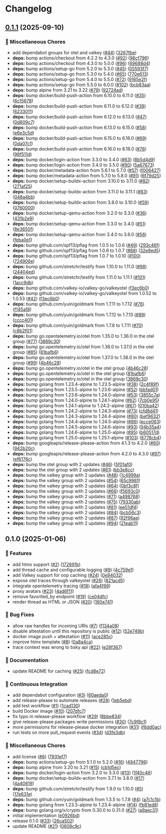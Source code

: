 # Changelog

## [0.1.1](https://github.com/zerok/samara/compare/v0.1.0...v0.1.1) (2025-09-10)


### 🔧 Miscellaneous Chores

* add dependabot groups for otel and valkey ([#44](https://github.com/zerok/samara/issues/44)) ([3267fbe](https://github.com/zerok/samara/commit/3267fbe98b6c162f46b0163f0e216073680a45ab))
* **deps:** bump actions/checkout from 4.2.2 to 4.3.0 ([#92](https://github.com/zerok/samara/issues/92)) ([98cf796](https://github.com/zerok/samara/commit/98cf7962ecc0a3cef9a1a34ebf4bd98430597f03))
* **deps:** bump actions/checkout from 4.3.0 to 5.0.0 ([#96](https://github.com/zerok/samara/issues/96)) ([69688d4](https://github.com/zerok/samara/commit/69688d4d29b389af8829f1c74a679daf0e8107fd))
* **deps:** bump actions/setup-go from 5.2.0 to 5.3.0 ([#45](https://github.com/zerok/samara/issues/45)) ([05593f7](https://github.com/zerok/samara/commit/05593f7fcf5721e0dc4138e71c42fca866b3d8bc))
* **deps:** bump actions/setup-go from 5.3.0 to 5.4.0 ([#65](https://github.com/zerok/samara/issues/65)) ([770e613](https://github.com/zerok/samara/commit/770e613e93553368f596c20058b385f04c5c4b6a))
* **deps:** bump actions/setup-go from 5.4.0 to 5.5.0 ([#72](https://github.com/zerok/samara/issues/72)) ([9165e2f](https://github.com/zerok/samara/commit/9165e2fbadd0b1932da28bcac387d20eac52ee5b))
* **deps:** bump actions/setup-go from 5.5.0 to 6.0.0 ([#102](https://github.com/zerok/samara/issues/102)) ([bcb83aa](https://github.com/zerok/samara/commit/bcb83aa5a863f39aed419bba82260b80b7732d57))
* **deps:** bump alpine from 3.21 to 3.22 ([#79](https://github.com/zerok/samara/issues/79)) ([92724ad](https://github.com/zerok/samara/commit/92724ada1bc576b80e7f0bed10a605ca23778e22))
* **deps:** bump docker/build-push-action from 6.10.0 to 6.11.0 ([#35](https://github.com/zerok/samara/issues/35)) ([6c15678](https://github.com/zerok/samara/commit/6c15678952f7241d6b11b202ce1b4f895e7131df))
* **deps:** bump docker/build-push-action from 6.11.0 to 6.12.0 ([#39](https://github.com/zerok/samara/issues/39)) ([6233011](https://github.com/zerok/samara/commit/6233011610d1cb409865d2145d8d86ee222f6702))
* **deps:** bump docker/build-push-action from 6.12.0 to 6.13.0 ([#47](https://github.com/zerok/samara/issues/47)) ([0d809c7](https://github.com/zerok/samara/commit/0d809c7bf8156bca43387688eb52779ed08e091d))
* **deps:** bump docker/build-push-action from 6.13.0 to 6.15.0 ([#58](https://github.com/zerok/samara/issues/58)) ([e6e3c5d](https://github.com/zerok/samara/commit/e6e3c5d949cf294f472b6d5f4684bd04fd4b18d7))
* **deps:** bump docker/build-push-action from 6.15.0 to 6.16.0 ([#69](https://github.com/zerok/samara/issues/69)) ([0da07c1](https://github.com/zerok/samara/commit/0da07c11cb7ab37ef4a97af962b22d34969eb72a))
* **deps:** bump docker/build-push-action from 6.16.0 to 6.18.0 ([#78](https://github.com/zerok/samara/issues/78)) ([96f511d](https://github.com/zerok/samara/commit/96f511de3f215af5f4ae10845b7704fe3157f40b))
* **deps:** bump docker/login-action from 3.3.0 to 3.4.0 ([#63](https://github.com/zerok/samara/issues/63)) ([8b5d4d9](https://github.com/zerok/samara/commit/8b5d4d967468b00b9a41d946823074775774e75c))
* **deps:** bump docker/login-action from 3.4.0 to 3.5.0 ([#90](https://github.com/zerok/samara/issues/90)) ([5a67673](https://github.com/zerok/samara/commit/5a6767317e36858b585ea0e3cfb75a08bb5649fa))
* **deps:** bump docker/metadata-action from 5.6.1 to 5.7.0 ([#57](https://github.com/zerok/samara/issues/57)) ([f006427](https://github.com/zerok/samara/commit/f006427b38065e5c6057209e04ebd78d7b8855ad))
* **deps:** bump docker/metadata-action from 5.7.0 to 5.8.0 ([#91](https://github.com/zerok/samara/issues/91)) ([6f79d25](https://github.com/zerok/samara/commit/6f79d2531b679cf92b3579f5ac65dc39abd1d0f3))
* **deps:** bump docker/setup-buildx-action from 3.10.0 to 3.11.0 ([#82](https://github.com/zerok/samara/issues/82)) ([271af25](https://github.com/zerok/samara/commit/271af259298ddf6742cd395a46c9d8dc15e518ca))
* **deps:** bump docker/setup-buildx-action from 3.11.0 to 3.11.1 ([#83](https://github.com/zerok/samara/issues/83)) ([048a4bb](https://github.com/zerok/samara/commit/048a4bb7d5a49cff84f5dedf9320f93e5867e345))
* **deps:** bump docker/setup-buildx-action from 3.8.0 to 3.10.0 ([#59](https://github.com/zerok/samara/issues/59)) ([0760000](https://github.com/zerok/samara/commit/076000069d24d4d99db706c590f5dcea25cd6c76))
* **deps:** bump docker/setup-qemu-action from 3.2.0 to 3.3.0 ([#36](https://github.com/zerok/samara/issues/36)) ([431b2e9](https://github.com/zerok/samara/commit/431b2e96c9203547afc3eff2f0d71f7032b2b130))
* **deps:** bump docker/setup-qemu-action from 3.3.0 to 3.4.0 ([#51](https://github.com/zerok/samara/issues/51)) ([8e3650f](https://github.com/zerok/samara/commit/8e3650f4a35f6763f1b61454613a95b411b6b765))
* **deps:** bump docker/setup-qemu-action from 3.4.0 to 3.6.0 ([#56](https://github.com/zerok/samara/issues/56)) ([feba0e1](https://github.com/zerok/samara/commit/feba0e10fa52c6c5d52d9c69b57c3a6a8deab26f))
* **deps:** bump github.com/spf13/pflag from 1.0.5 to 1.0.6 ([#49](https://github.com/zerok/samara/issues/49)) ([293c46f](https://github.com/zerok/samara/commit/293c46f711b2b7638ded5ea676dd5e4f5e5e55ec))
* **deps:** bump github.com/spf13/pflag from 1.0.6 to 1.0.7 ([#88](https://github.com/zerok/samara/issues/88)) ([32e9ed5](https://github.com/zerok/samara/commit/32e9ed51c8f32bc4fb9c5a0278e5ce187e275244))
* **deps:** bump github.com/spf13/pflag from 1.0.7 to 1.0.10 ([#100](https://github.com/zerok/samara/issues/100)) ([724906e](https://github.com/zerok/samara/commit/724906edd9b520fd461653241876fa041675b38b))
* **deps:** bump github.com/stretchr/testify from 1.10.0 to 1.11.0 ([#98](https://github.com/zerok/samara/issues/98)) ([24404ed](https://github.com/zerok/samara/commit/24404edecb2c8d2fb0af2b3860e86b034530ec07))
* **deps:** bump github.com/stretchr/testify from 1.11.0 to 1.11.1 ([#101](https://github.com/zerok/samara/issues/101)) ([1acc9db](https://github.com/zerok/samara/commit/1acc9db0761245de41148f9abd261231e3b758c1))
* **deps:** bump github.com/valkey-io/valkey-go/valkeyotel ([f3ec6b0](https://github.com/zerok/samara/commit/f3ec6b064b9608d3f8a0ca06a83f574cff36feb2))
* **deps:** bump github.com/valkey-io/valkey-go/valkeyotel from 1.0.52 to 1.0.53 ([#42](https://github.com/zerok/samara/issues/42)) ([f3ec6b0](https://github.com/zerok/samara/commit/f3ec6b064b9608d3f8a0ca06a83f574cff36feb2))
* **deps:** bump github.com/yuin/goldmark from 1.7.11 to 1.7.12 ([#76](https://github.com/zerok/samara/issues/76)) ([f145a18](https://github.com/zerok/samara/commit/f145a18149c2a6e624dc438cbe2f4784a6107636))
* **deps:** bump github.com/yuin/goldmark from 1.7.12 to 1.7.13 ([#89](https://github.com/zerok/samara/issues/89)) ([cccc401](https://github.com/zerok/samara/commit/cccc40176e1bce4e4b1ddc54a984c305b0cfcb1f))
* **deps:** bump github.com/yuin/goldmark from 1.7.8 to 1.7.11 ([#70](https://github.com/zerok/samara/issues/70)) ([c8b2f01](https://github.com/zerok/samara/commit/c8b2f01a2ac7a494b24463fcd55180764e2dcc8e))
* **deps:** bump go.opentelemetry.io/otel from 1.35.0 to 1.36.0 in the otel group ([#77](https://github.com/zerok/samara/issues/77)) ([3869c30](https://github.com/zerok/samara/commit/3869c308422341c158ed43474a464859c58364a8))
* **deps:** bump go.opentelemetry.io/otel from 1.36.0 to 1.37.0 in the otel group ([#85](https://github.com/zerok/samara/issues/85)) ([81bafb6](https://github.com/zerok/samara/commit/81bafb69cd2d1af36480d7cb2c61a89869587bcc))
* **deps:** bump go.opentelemetry.io/otel from 1.37.0 to 1.38.0 in the otel group ([#99](https://github.com/zerok/samara/issues/99)) ([4b46c28](https://github.com/zerok/samara/commit/4b46c2836c352d737c7ee6228cd1908c4223a85b))
* **deps:** bump go.opentelemetry.io/otel in the otel group ([4b46c28](https://github.com/zerok/samara/commit/4b46c2836c352d737c7ee6228cd1908c4223a85b))
* **deps:** bump go.opentelemetry.io/otel in the otel group ([81bafb6](https://github.com/zerok/samara/commit/81bafb69cd2d1af36480d7cb2c61a89869587bcc))
* **deps:** bump go.opentelemetry.io/otel in the otel group ([3869c30](https://github.com/zerok/samara/commit/3869c308422341c158ed43474a464859c58364a8))
* **deps:** bump golang from 1.23.4-alpine to 1.23.5-alpine ([#38](https://github.com/zerok/samara/issues/38)) ([2c4f89f](https://github.com/zerok/samara/commit/2c4f89fee73930631aca3294125f0c99496f21a8))
* **deps:** bump golang from 1.23.5-alpine to 1.23.6-alpine ([#52](https://github.com/zerok/samara/issues/52)) ([bbfad01](https://github.com/zerok/samara/commit/bbfad01a72c6868e24fdbf09a5e1f8a57f3006ab))
* **deps:** bump golang from 1.23.6-alpine to 1.24.0-alpine ([#53](https://github.com/zerok/samara/issues/53)) ([3855c7a](https://github.com/zerok/samara/commit/3855c7a51560938d0622d30d3ef0046ef7c1d3b5))
* **deps:** bump golang from 1.24.0-alpine to 1.24.1-alpine ([#62](https://github.com/zerok/samara/issues/62)) ([7cb0e95](https://github.com/zerok/samara/commit/7cb0e950e1dfe14b6dd9795f17bb7e4f192b45ae))
* **deps:** bump golang from 1.24.1-alpine to 1.24.2-alpine ([#67](https://github.com/zerok/samara/issues/67)) ([010ba42](https://github.com/zerok/samara/commit/010ba426f63544508736a790e1882231b156a5b1))
* **deps:** bump golang from 1.24.2-alpine to 1.24.3-alpine ([#73](https://github.com/zerok/samara/issues/73)) ([cfd8d41](https://github.com/zerok/samara/commit/cfd8d41fa09fb97f7e4eed411c4fdc0c22f8a2d6))
* **deps:** bump golang from 1.24.3-alpine to 1.24.4-alpine ([#80](https://github.com/zerok/samara/issues/80)) ([bef9632](https://github.com/zerok/samara/commit/bef9632b0000fbe4b7d585a9e583d9f656018f7c))
* **deps:** bump golang from 1.24.4-alpine to 1.24.5-alpine ([#86](https://github.com/zerok/samara/issues/86)) ([ecce063](https://github.com/zerok/samara/commit/ecce063e78481181a6815ec3ca887ac2ca8a2b20))
* **deps:** bump golang from 1.24.5-alpine to 1.24.6-alpine ([#93](https://github.com/zerok/samara/issues/93)) ([94b35a4](https://github.com/zerok/samara/commit/94b35a4037cb340f671dd3200695ffd5ec49af88))
* **deps:** bump golang from 1.24.6-alpine to 1.25.0-alpine ([#95](https://github.com/zerok/samara/issues/95)) ([b60517d](https://github.com/zerok/samara/commit/b60517d26ddc37b9bb0c4c9cfd057c920996b6c3))
* **deps:** bump golang from 1.25.0-alpine to 1.25.1-alpine ([#103](https://github.com/zerok/samara/issues/103)) ([8778cb4](https://github.com/zerok/samara/commit/8778cb46e439723165e515f98f9ab1299e2f5a7c))
* **deps:** bump googleapis/release-please-action from 4.1.3 to 4.2.0 ([#60](https://github.com/zerok/samara/issues/60)) ([942b20c](https://github.com/zerok/samara/commit/942b20c5f5bdebf8625a77e604dc76c962136835))
* **deps:** bump googleapis/release-please-action from 4.2.0 to 4.3.0 ([#97](https://github.com/zerok/samara/issues/97)) ([ef6176c](https://github.com/zerok/samara/commit/ef6176ccfb7687c89a55270a1d19e57cb473af8f))
* **deps:** bump the otel group with 2 updates ([#46](https://github.com/zerok/samara/issues/46)) ([5f01af0](https://github.com/zerok/samara/commit/5f01af029d5afe7023b4195a3d2fd21f3f8a2657))
* **deps:** bump the otel group with 2 updates ([#61](https://github.com/zerok/samara/issues/61)) ([bb3e8cc](https://github.com/zerok/samara/commit/bb3e8ccc2db8cec47e9300d9cb228b669b3fd07f))
* **deps:** bump the valkey group with 2 updates ([#48](https://github.com/zerok/samara/issues/48)) ([1c4999a](https://github.com/zerok/samara/commit/1c4999ae8b2295508d0a2458446f5ae1f89bda42))
* **deps:** bump the valkey group with 2 updates ([#54](https://github.com/zerok/samara/issues/54)) ([65c9981](https://github.com/zerok/samara/commit/65c9981a82e9dc14cf1cf1eca3a37f222f425d67))
* **deps:** bump the valkey group with 2 updates ([#64](https://github.com/zerok/samara/issues/64)) ([0bf3c8f](https://github.com/zerok/samara/commit/0bf3c8f289a1163849b316348b9093e193857c07))
* **deps:** bump the valkey group with 2 updates ([#66](https://github.com/zerok/samara/issues/66)) ([f5693c0](https://github.com/zerok/samara/commit/f5693c0093156d67199522a0b1c033aa410ee87d))
* **deps:** bump the valkey group with 2 updates ([#71](https://github.com/zerok/samara/issues/71)) ([a498768](https://github.com/zerok/samara/commit/a498768f12c9befd10b266ff22a3b9502012ac81))
* **deps:** bump the valkey group with 2 updates ([#75](https://github.com/zerok/samara/issues/75)) ([79330ab](https://github.com/zerok/samara/commit/79330ab8a8ccca7c07235660bd5457fd85962e82))
* **deps:** bump the valkey group with 2 updates ([#81](https://github.com/zerok/samara/issues/81)) ([ee51df4](https://github.com/zerok/samara/commit/ee51df4b89a7aa714d95d64a33330b2c991950f9))
* **deps:** bump the valkey group with 2 updates ([#84](https://github.com/zerok/samara/issues/84)) ([bcb56c3](https://github.com/zerok/samara/commit/bcb56c336c1e4cefb6c9763ab5a705e8e0614fe0))
* **deps:** bump the valkey group with 2 updates ([#87](https://github.com/zerok/samara/issues/87)) ([92f96ae](https://github.com/zerok/samara/commit/92f96ae11b0ac05707c43ca39a5b15b0a016c2c2))
* **deps:** bump the valkey group with 2 updates ([#94](https://github.com/zerok/samara/issues/94)) ([21eab11](https://github.com/zerok/samara/commit/21eab113220e46e21b06947baedd08c050190514))

## 0.1.0 (2025-01-06)


### 🎉 Features

* add htmx support ([#2](https://github.com/zerok/samara/issues/2)) ([172691b](https://github.com/zerok/samara/commit/172691b1f5e33672871d34c3f4c208385e6325b6))
* add thread cache and configurable logging ([#9](https://github.com/zerok/samara/issues/9)) ([4c759e1](https://github.com/zerok/samara/commit/4c759e1077b47fe406bc64465dfb77ff0268c598))
* add Valkey support for oop caching ([#24](https://github.com/zerok/samara/issues/24)) ([0e94032](https://github.com/zerok/samara/commit/0e940323612bbe5bb4d4cc162f9cb93a66b79e58))
* expose otel traces through valkeyotel ([#26](https://github.com/zerok/samara/issues/26)) ([821acd5](https://github.com/zerok/samara/commit/821acd5c047dc67c6321f24b16e059410dd0c82b))
* integrate opentelemetry tracing ([#18](https://github.com/zerok/samara/issues/18)) ([afa4f66](https://github.com/zerok/samara/commit/afa4f66f709cfc942dd3de1b1cf3b774041c957c))
* proxy avatars ([#23](https://github.com/zerok/samara/issues/23)) ([4ad6f11](https://github.com/zerok/samara/commit/4ad6f11bb10a8951fa2c30b270c179376ac26ee8))
* remove favorited_by endpoint ([#19](https://github.com/zerok/samara/issues/19)) ([ce04dfc](https://github.com/zerok/samara/commit/ce04dfc50f7f11641e6b09d036ef7699a6770f64))
* render thread as HTML or JSON ([#20](https://github.com/zerok/samara/issues/20)) ([160e741](https://github.com/zerok/samara/commit/160e74128bb1ca33f3f0b1b2ecf36d3dbe3ae31d))


### 🐛 Bug Fixes

* allow raw handles for incoming URIs ([#7](https://github.com/zerok/samara/issues/7)) ([f134a08](https://github.com/zerok/samara/commit/f134a08aee4607b635d38b6da625456f342d2cbc))
* disable attestation until this repository is public ([#12](https://github.com/zerok/samara/issues/12)) ([52e749b](https://github.com/zerok/samara/commit/52e749bea558d89e384a2a02f0e545b6b1fc975b))
* docker image push + attestation ([#11](https://github.com/zerok/samara/issues/11)) ([ace285c](https://github.com/zerok/samara/commit/ace285cb05b59ce19122c7e2938ba9de4d3254ac))
* improve htmx template ([#8](https://github.com/zerok/samara/issues/8)) ([0a8a4ca](https://github.com/zerok/samara/commit/0a8a4caf093da46dde5b9fbab08502597b599fd9))
* trace context was wrong to bsky api ([#22](https://github.com/zerok/samara/issues/22)) ([e28f367](https://github.com/zerok/samara/commit/e28f367b76ae75bc1bb5ce265c4a3b6b0e2c31f8))


### 📝 Documentation

* update README for caching ([#25](https://github.com/zerok/samara/issues/25)) ([fcd8e72](https://github.com/zerok/samara/commit/fcd8e72599acc2d966e8fb7b8ffec182646d8b39))


### 🤖 Continuous Integration

* add dependabot configuration ([#3](https://github.com/zerok/samara/issues/3)) ([60aeda0](https://github.com/zerok/samara/commit/60aeda05551def9dc3241d14f388be24e4b45031))
* add release-please to automate releases ([#28](https://github.com/zerok/samara/issues/28)) ([1eb5ebd](https://github.com/zerok/samara/commit/1eb5ebd70eaf98b8993aea27f55ea107a159767e))
* add test workflow ([#1](https://github.com/zerok/samara/issues/1)) ([1cad130](https://github.com/zerok/samara/commit/1cad1308816c448a78960ee9c23c939870e5a888))
* build Docker image ([#10](https://github.com/zerok/samara/issues/10)) ([207dfc7](https://github.com/zerok/samara/commit/207dfc7dd281f56d8a622088a165fa8c30247bc1))
* fix typo in release-please workflow ([#29](https://github.com/zerok/samara/issues/29)) ([8bbe834](https://github.com/zerok/samara/commit/8bbe8342ccade201b73887ce95b47e000c23a722))
* give release-please packages-write permissions ([#30](https://github.com/zerok/samara/issues/30)) ([7c9f8c1](https://github.com/zerok/samara/commit/7c9f8c1fbbaf5e7401545b6d4ea97fae17c809c1))
* more permissions for release-please docker integration ([#31](https://github.com/zerok/samara/issues/31)) ([f8dd0ac](https://github.com/zerok/samara/commit/f8dd0ac3a395fc53a3aceb5ca42f3e10339bf554))
* run tests on more pull_request events ([#34](https://github.com/zerok/samara/issues/34)) ([d3fe3db](https://github.com/zerok/samara/commit/d3fe3dbcebfd6a0022cf7695f340603dbcf2da5c))


### 🔧 Miscellaneous Chores

* add license ([#6](https://github.com/zerok/samara/issues/6)) ([7931ef7](https://github.com/zerok/samara/commit/7931ef7010ea1802021787738992979c1ecd046f))
* **deps:** bump actions/setup-go from 5.1.0 to 5.2.0 ([#16](https://github.com/zerok/samara/issues/16)) ([4847796](https://github.com/zerok/samara/commit/48477964f76bad0b89527a9e595a31bd230e0448))
* **deps:** bump alpine from 3.20 to 3.21 ([#15](https://github.com/zerok/samara/issues/15)) ([cb1d5ec](https://github.com/zerok/samara/commit/cb1d5eccc3b9afa8428bd106c7f103c2e0a4925f))
* **deps:** bump docker/login-action from 3.2.0 to 3.3.0 ([#13](https://github.com/zerok/samara/issues/13)) ([1f40c46](https://github.com/zerok/samara/commit/1f40c46296bb246e1241e999e1ef178b95d38527))
* **deps:** bump docker/setup-buildx-action from 3.7.1 to 3.8.0 ([#17](https://github.com/zerok/samara/issues/17)) ([4a40819](https://github.com/zerok/samara/commit/4a40819853d7ec246dc53deb4f027dfae28ff2f7))
* **deps:** bump github.com/stretchr/testify from 1.9.0 to 1.10.0 ([#5](https://github.com/zerok/samara/issues/5)) ([17e631e](https://github.com/zerok/samara/commit/17e631e8c4ccd7cdc20b08b7223eea54535540da))
* **deps:** bump github.com/yuin/goldmark from 1.3.5 to 1.7.8 ([#4](https://github.com/zerok/samara/issues/4)) ([a7c1c1b](https://github.com/zerok/samara/commit/a7c1c1b02d95a77b2665c08935adba1d20bd1c9f))
* **deps:** bump golang from 1.23.3-alpine to 1.23.4-alpine ([#14](https://github.com/zerok/samara/issues/14)) ([fb81ed8](https://github.com/zerok/samara/commit/fb81ed89ed4c2ad2f5a68bc08c50f123b24c6d8c))
* **deps:** bump golang.org/x/crypto from 0.30.0 to 0.31.0 ([#27](https://github.com/zerok/samara/issues/27)) ([a9aec31](https://github.com/zerok/samara/commit/a9aec3131efaecc0a5f57ccffb625488cc7bb701))
* initial implementation ([e0926bd](https://github.com/zerok/samara/commit/e0926bd924e040062a27ee71ed3ee501f5aa95f8))
* release 0.1.0 ([#33](https://github.com/zerok/samara/issues/33)) ([26ca502](https://github.com/zerok/samara/commit/26ca5026c0bb5636baee49b09c8019e13c2b09f8))
* update README ([#21](https://github.com/zerok/samara/issues/21)) ([0608c9c](https://github.com/zerok/samara/commit/0608c9c0e348dd96794027f9d23b472fd7780a4c))

